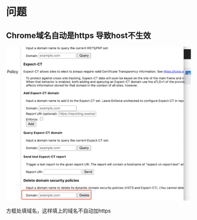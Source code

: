 # 问题

## Chrome域名自动是https 导致host不生效

![image-20220525144757148](https://raw.githubusercontent.com/yn1007220096/typora/master/picture/202205251447196.png)

方框处填域名，这样填上的域名不自动加https